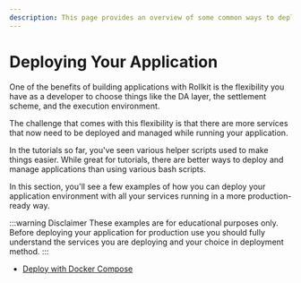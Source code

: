 ```yaml
---
description: This page provides an overview of some common ways to deploy applications.
---
```


# Deploying Your Application

One of the benefits of building applications with Rollkit is the flexibility you have as a developer to choose things like the DA layer, the settlement scheme, and the execution environment.

The challenge that comes with this flexibility is that there are more services that now need to be deployed and managed while running your application.

In the tutorials so far, you've seen various helper scripts used to make things easier. While great for tutorials, there are better ways to deploy and manage applications than using various bash scripts.

In this section, you'll see a few examples of how you can deploy your application environment with all your services running in a more production-ready way.

:::warning Disclaimer
These examples are for educational purposes only. Before deploying your application for production use you should fully understand the services you are deploying and your choice in deployment method.
:::

* [Deploy with Docker Compose](/tutorials/docker-compose)
<!-- * [Deploy with Kurtosis](/tutorials/kurtosis) -->
